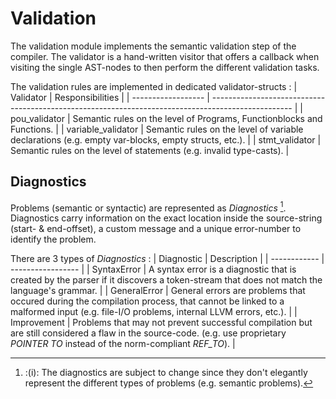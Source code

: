 # Validation

The validation module implements the semantic validation step of the compiler.
The validator is a hand-written visitor that offers a callback when visiting the single AST-nodes to then perform the different validation tasks.

The validation rules are implemented in dedicated validator-structs :
| Validator          | Responsibilities                                                                                   |
| ------------------ | -------------------------------------------------------------------------------------------------- |
| pou_validator      | Semantic rules on the level of Programs, Functionblocks and Functions.                             |
| variable_validator | Semantic rules on the level of variable declarations (e.g. empty var-blocks, empty structs, etc.). |
| stmt_validator     | Semantic rules on the level of statements (e.g. invalid type-casts).                               |

## Diagnostics

Problems (semantic or syntactic) are represented as *Diagnostics* [^1].
Diagnostics carry information on the exact location inside the source-string (start- & end-offset), a custom message and a unique error-number to identify the problem.

There are 3 types of *Diagnostics* :
| Diagnostic   | Description |
| ------------ | ----------------- |
| SyntaxError  | A syntax error is a diagnostic that is created by the parser if it discovers a token-stream that does not match the language's grammar. |
| GeneralError | General errors are problems that occured during the compilation process, that cannot be linked to a malformed input (e.g. file-I/O problems, internal LLVM errors, etc.). |
| Improvement  | Problems that may not prevent successful compilation but are still considered a flaw in the source-code. (e.g. use proprietary *POINTER TO* instead of the norm-compliant *REF_TO*). |

[^1]: :(i): The diagnostics are subject to change since they don't elegantly represent the different types of problems (e.g. semantic problems).
